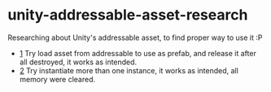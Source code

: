 # unity-addressable-asset-research
Researching about Unity's addressable asset, to find proper way to use it :P

- [1](https://github.com/insthync/unity-addressable-asset-research/commit/e8837d93461f2f342183e99e3070c2bcaebf4672) Try load asset from addressable to use as prefab, and release it after all destroyed, it works as intended.
- [2](https://github.com/insthync/unity-addressable-asset-research/commit/09b3a3206ecb20aedf4e8c4b64779e1c009978b1) Try instantiate more than one instance, it works as intended, all memory were cleared.

